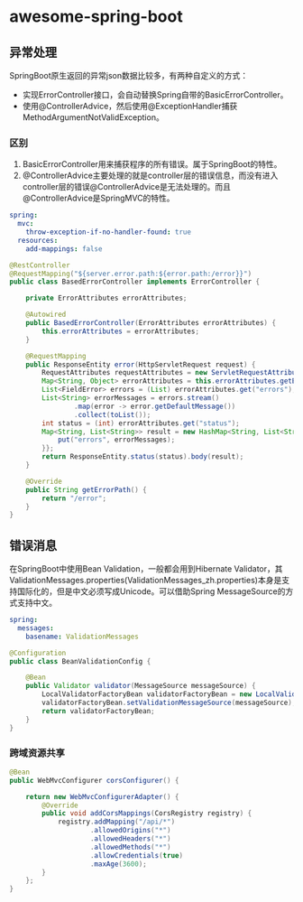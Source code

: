 # awesome-spring-boot

## 异常处理

SpringBoot原生返回的异常json数据比较多，有两种自定义的方式：

* 实现ErrorController接口，会自动替换Spring自带的BasicErrorController。
* 使用@ControllerAdvice，然后使用@ExceptionHandler捕获MethodArgumentNotValidException。

### 区别

1. BasicErrorController用来捕获程序的所有错误。属于SpringBoot的特性。
2. @ControllerAdvice主要处理的就是controller层的错误信息，而没有进入controller层的错误@ControllerAdvice是无法处理的。而且@ControllerAdvice是SpringMVC的特性。

```yml
spring:
  mvc:
    throw-exception-if-no-handler-found: true
  resources:
    add-mappings: false
```

```java
@RestController
@RequestMapping("${server.error.path:${error.path:/error}}")
public class BasedErrorController implements ErrorController {

    private ErrorAttributes errorAttributes;

    @Autowired
    public BasedErrorController(ErrorAttributes errorAttributes) {
        this.errorAttributes = errorAttributes;
    }

    @RequestMapping
    public ResponseEntity error(HttpServletRequest request) {
        RequestAttributes requestAttributes = new ServletRequestAttributes(request);
        Map<String, Object> errorAttributes = this.errorAttributes.getErrorAttributes(requestAttributes, false);
        List<FieldError> errors = (List) errorAttributes.get("errors");
        List<String> errorMessages = errors.stream()
                .map(error -> error.getDefaultMessage())
                .collect(toList());
        int status = (int) errorAttributes.get("status");
        Map<String, List<String>> result = new HashMap<String, List<String>>() {{
            put("errors", errorMessages);
        }};
        return ResponseEntity.status(status).body(result);
    }

    @Override
    public String getErrorPath() {
        return "/error";
    }
}
```

## 错误消息

在SpringBoot中使用Bean Validation，一般都会用到Hibernate Validator，其ValidationMessages.properties(ValidationMessages_zh.properties)本身是支持国际化的，但是中文必须写成Unicode。可以借助Spring MessageSource的方式支持中文。

```yml
spring:
  messages:
    basename: ValidationMessages
```

```java
@Configuration
public class BeanValidationConfig {

    @Bean
    public Validator validator(MessageSource messageSource) {
        LocalValidatorFactoryBean validatorFactoryBean = new LocalValidatorFactoryBean();
        validatorFactoryBean.setValidationMessageSource(messageSource);
        return validatorFactoryBean;
    }
}
```

### 跨域资源共享

```java
@Bean
public WebMvcConfigurer corsConfigurer() {

    return new WebMvcConfigurerAdapter() {
        @Override
        public void addCorsMappings(CorsRegistry registry) {
            registry.addMapping("/api/*")
                    .allowedOrigins("*")
                    .allowedHeaders("*")
                    .allowedMethods("*")
                    .allowCredentials(true)
                    .maxAge(3600);
        }
    };
}
```
